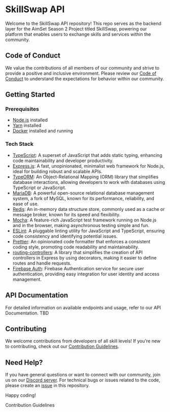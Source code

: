 # SkillSwap API

Welcome to the SkillSwap API repository! This repo serves as the backend layer for the AimSet Season 2 Project titled
SkillSwap, powering our platform that enables users to exchange skills and services within the community.

## Code of Conduct

We value the contributions of all members of our community and strive to provide a positive and inclusive environment.
Please review our [Code of Conduct](Code-Of-Conduct.md) to understand the expectations for behavior within our
community.

## Getting Started

### Prerequisites

- [Node.js](https://nodejs.org/) installed
- [Yarn](https://yarnpkg.com/) installed
- [Docker](https://docs.docker.com/get-docker/) installed and running

### Tech Stack

- [TypeScript](https://www.typescriptlang.org/): A superset of JavaScript that adds static typing, enhancing code
  maintainability and developer productivity.
- [Express.js](https://expressjs.com/): A fast, unopinionated, minimalist web framework for Node.js, ideal for building
  robust and scalable APIs.
- [TypeORM](https://typeorm.io/): An Object-Relational Mapping (ORM) library that simplifies database interactions,
  allowing developers to work with databases using TypeScript or JavaScript.
- [MariaDB](https://mariadb.org/): A powerful open-source relational database management system, a fork of MySQL, known
  for its performance, reliability, and ease of use.
- [Redis](https://redis.io/): An in-memory data structure store, commonly used as a cache or message broker, known for
  its speed and flexibility.
- [Mocha](https://mochajs.org/): A feature-rich JavaScript test framework running on Node.js and in the browser, making
  asynchronous testing simple and fun.
- [ESLint](https://eslint.org/): A pluggable linting utility for JavaScript and TypeScript, ensuring code consistency
  and identifying potential issues.
- [Prettier](https://prettier.io/): An opinionated code formatter that enforces a consistent coding style, promoting
  code readability and maintainability.
- [routing-controllers](https://github.com/typestack/routing-controllers): A library that simplifies the creation of API
  controllers in Express by using decorators, making it easier to define routes and handle requests.
- [Firebase Auth](https://firebase.google.com/docs/auth): Firebase Authentication service for secure user
  authentication, providing easy integration for user identity and access management.

## API Documentation

For detailed information on available endpoints and usage, refer to our API Documentation. TBD

## Contributing

We welcome contributions from developers of all skill levels! If you're new to contributing, check out
our [Contribution Guidelines](Contribution-Guidelines.md).

## Need Help?

If you have general questions or want to connect with our community, join us on our [Discord server](link-to-discord).
For technical bugs or issues related to the code, please create an [issue](link-to-issues) in this repository.

Happy coding!

Contribution Guidelines
